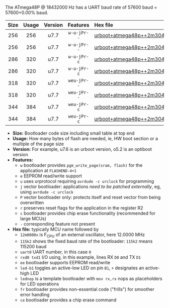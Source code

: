 The ATmega48P @ 18432000 Hz has a UART baud rate of 57600 baud = 57600+0.00% baud.

|Size|Usage|Version|Features|Hex file|
|:-:|:-:|:-:|:-:|:--|
|256|256|u7.7|`w-u-jPr--`|[urboot+atmega48p++2m3040x++++7k2_uart0_rxd0_txd1_led+b5_fr.hex](https://raw.githubusercontent.com/stefanrueger/urboot.hex/main/mcus/atmega48p/external_oscillator/fcpu++2m3040_Hz/br++++7k2_bps/urboot+atmega48p++2m3040x++++7k2_uart0_rxd0_txd1_led+b5_fr.hex)|
|256|256|u7.7|`w-u-jPr--`|[urboot+atmega48p++2m3040x++++7k2_uart0_rxd0_txd1_lednop_fr.hex](https://raw.githubusercontent.com/stefanrueger/urboot.hex/main/mcus/atmega48p/external_oscillator/fcpu++2m3040_Hz/br++++7k2_bps/urboot+atmega48p++2m3040x++++7k2_uart0_rxd0_txd1_lednop_fr.hex)|
|286|320|u7.7|`w-u-jPr-c`|[urboot+atmega48p++2m3040x++++7k2_uart0_rxd0_txd1_led+b5_fr_ce.hex](https://raw.githubusercontent.com/stefanrueger/urboot.hex/main/mcus/atmega48p/external_oscillator/fcpu++2m3040_Hz/br++++7k2_bps/urboot+atmega48p++2m3040x++++7k2_uart0_rxd0_txd1_led+b5_fr_ce.hex)|
|286|320|u7.7|`w-u-jPr-c`|[urboot+atmega48p++2m3040x++++7k2_uart0_rxd0_txd1_lednop_fr_ce.hex](https://raw.githubusercontent.com/stefanrueger/urboot.hex/main/mcus/atmega48p/external_oscillator/fcpu++2m3040_Hz/br++++7k2_bps/urboot+atmega48p++2m3040x++++7k2_uart0_rxd0_txd1_lednop_fr_ce.hex)|
|318|320|u7.7|`weu-jPr--`|[urboot+atmega48p++2m3040x++++7k2_uart0_rxd0_txd1_ee_led+b5_fr.hex](https://raw.githubusercontent.com/stefanrueger/urboot.hex/main/mcus/atmega48p/external_oscillator/fcpu++2m3040_Hz/br++++7k2_bps/urboot+atmega48p++2m3040x++++7k2_uart0_rxd0_txd1_ee_led+b5_fr.hex)|
|318|320|u7.7|`weu-jPr--`|[urboot+atmega48p++2m3040x++++7k2_uart0_rxd0_txd1_ee_lednop_fr.hex](https://raw.githubusercontent.com/stefanrueger/urboot.hex/main/mcus/atmega48p/external_oscillator/fcpu++2m3040_Hz/br++++7k2_bps/urboot+atmega48p++2m3040x++++7k2_uart0_rxd0_txd1_ee_lednop_fr.hex)|
|344|384|u7.7|`weu-jPr-c`|[urboot+atmega48p++2m3040x++++7k2_uart0_rxd0_txd1_ee_led+b5_fr_ce.hex](https://raw.githubusercontent.com/stefanrueger/urboot.hex/main/mcus/atmega48p/external_oscillator/fcpu++2m3040_Hz/br++++7k2_bps/urboot+atmega48p++2m3040x++++7k2_uart0_rxd0_txd1_ee_led+b5_fr_ce.hex)|
|344|384|u7.7|`weu-jPr-c`|[urboot+atmega48p++2m3040x++++7k2_uart0_rxd0_txd1_ee_lednop_fr_ce.hex](https://raw.githubusercontent.com/stefanrueger/urboot.hex/main/mcus/atmega48p/external_oscillator/fcpu++2m3040_Hz/br++++7k2_bps/urboot+atmega48p++2m3040x++++7k2_uart0_rxd0_txd1_ee_lednop_fr_ce.hex)|

- **Size:** Bootloader code size including small table at top end
- **Usage:** How many bytes of flash are needed, ie, HW boot section or a multiple of the page size
- **Version:** For example, u7.6 is an urboot version, o5.2 is an optiboot version
- **Features:**
  + `w` bootloader provides `pgm_write_page(sram, flash)` for the application at `FLASHEND-4+1`
  + `e` EEPROM read/write support
  + `u` uses urprotocol requiring `avrdude -c urclock` for programming
  + `j` vector bootloader: applications *need to be patched externally*, eg, using `avrdude -c urclock`
  + `P` vector bootloader only: protects itself and reset vector from being overwritten
  + `r` preserves reset flags for the application in the register R2
  + `c` bootloader provides chip erase functionality (recommended for large MCUs)
  + `-` corresponding feature not present
- **Hex file:** typically MCU name followed by
  + `12m0000x` is F<sub>CPU</sub> of an external oscillator, here 12.0000 MHz
  + `115k2` shows the fixed baud rate of the bootloader: `115k2` means 115200 baud
  + `uart0` UART number, in this case `0`
  + `rxd0 txd1` I/O using, in this example, lines RX `D0` and TX `D1`
  + `ee` bootloader supports EEPROM read/write
  + `led-b1` toggles an active-low LED on pin `B1`, `+` designates an active-high LED
  + `lednop` is a template bootloader with `mov rx,rx` nops as placeholders for LED operations
  + `fr` bootloader provides non-essential code ("frills") for smoother error handling
  + `ce` bootloader provides a chip erase command

